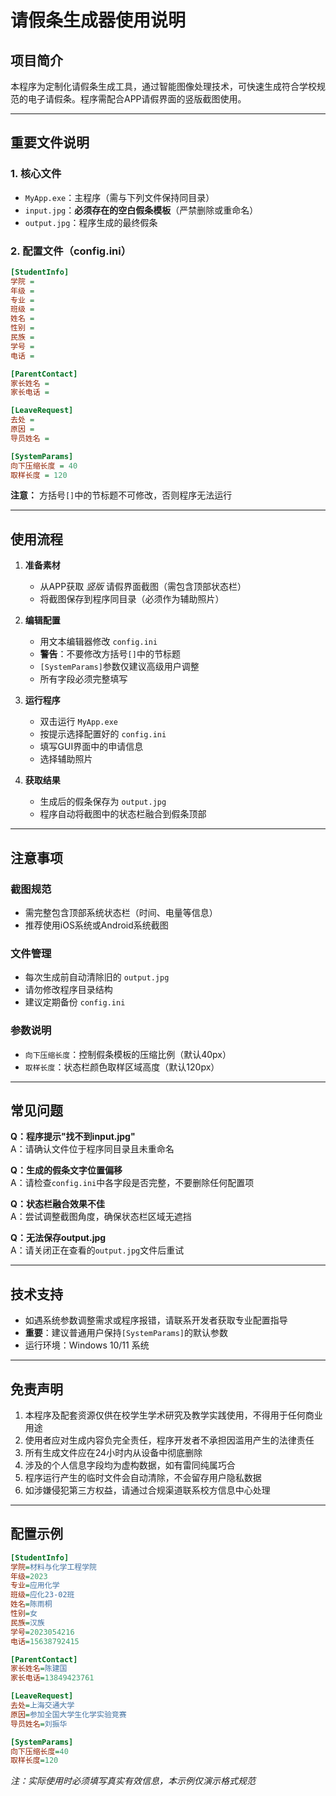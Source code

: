 # 请假条生成器使用说明

## 项目简介
本程序为定制化请假条生成工具，通过智能图像处理技术，可快速生成符合学校规范的电子请假条。程序需配合APP请假界面的竖版截图使用。

---

## 重要文件说明

### 1. 核心文件
- `MyApp.exe`：主程序（需与下列文件保持同目录）  
- `input.jpg`：**必须存在的空白假条模板**（严禁删除或重命名）  
- `output.jpg`：程序生成的最终假条  

### 2. 配置文件（config.ini）
```ini
[StudentInfo]
学院 = 
年级 = 
专业 = 
班级 = 
姓名 = 
性别 = 
民族 = 
学号 = 
电话 = 

[ParentContact]
家长姓名 = 
家长电话 = 

[LeaveRequest]
去处 = 
原因 = 
导员姓名 = 

[SystemParams]
向下压缩长度 = 40
取样长度 = 120
```
**注意：** 方括号`[]`中的节标题不可修改，否则程序无法运行

---

## 使用流程
1. **准备素材**  
   - 从APP获取 *竖版* 请假界面截图（需包含顶部状态栏）  
   - 将截图保存到程序同目录（必须作为辅助照片）  

2. **编辑配置**  
   - 用文本编辑器修改 `config.ini`  
   - **警告**：不要修改方括号`[]`中的节标题  
   - `[SystemParams]`参数仅建议高级用户调整  
   - 所有字段必须完整填写  

3. **运行程序**  
   - 双击运行 `MyApp.exe`  
   - 按提示选择配置好的 `config.ini`  
   - 填写GUI界面中的申请信息  
   - 选择辅助照片  

4. **获取结果**  
   - 生成后的假条保存为 `output.jpg`  
   - 程序自动将截图中的状态栏融合到假条顶部  

---

## 注意事项
### 截图规范
- 需完整包含顶部系统状态栏（时间、电量等信息）  
- 推荐使用iOS系统或Android系统截图  

### 文件管理
- 每次生成前自动清除旧的 `output.jpg`  
- 请勿修改程序目录结构  
- 建议定期备份 `config.ini`  

### 参数说明
- `向下压缩长度`：控制假条模板的压缩比例（默认40px）  
- `取样长度`：状态栏颜色取样区域高度（默认120px）  

---

## 常见问题
**Q：程序提示"找不到input.jpg"**  
A：请确认文件位于程序同目录且未重命名  

**Q：生成的假条文字位置偏移**  
A：请检查`config.ini`中各字段是否完整，不要删除任何配置项  

**Q：状态栏融合效果不佳**  
A：尝试调整截图角度，确保状态栏区域无遮挡  

**Q：无法保存output.jpg**  
A：请关闭正在查看的`output.jpg`文件后重试  

---

## 技术支持
- 如遇系统参数调整需求或程序报错，请联系开发者获取专业配置指导  
- **重要**：建议普通用户保持`[SystemParams]`的默认参数  
- 运行环境：Windows 10/11 系统  

---

## 免责声明
1. 本程序及配套资源仅供在校学生学术研究及教学实践使用，不得用于任何商业用途  
2. 使用者应对生成内容负完全责任，程序开发者不承担因滥用产生的法律责任  
3. 所有生成文件应在24小时内从设备中彻底删除  
4. 涉及的个人信息字段均为虚构数据，如有雷同纯属巧合  
5. 程序运行产生的临时文件会自动清除，不会留存用户隐私数据  
6. 如涉嫌侵犯第三方权益，请通过合规渠道联系校方信息中心处理  

---

## 配置示例
```ini
[StudentInfo]
学院=材料与化学工程学院
年级=2023
专业=应用化学
班级=应化23-02班
姓名=陈雨桐
性别=女
民族=汉族
学号=2023054216
电话=15638792415

[ParentContact]
家长姓名=陈建国
家长电话=13849423761

[LeaveRequest]
去处=上海交通大学
原因=参加全国大学生化学实验竞赛
导员姓名=刘振华

[SystemParams]
向下压缩长度=40  
取样长度=120
```
*注：实际使用时必须填写真实有效信息，本示例仅演示格式规范*
